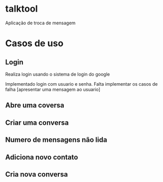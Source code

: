 # talktool
Aplicação de troca de mensagem

# Casos de uso

## Login
Realiza login usando o sistema de login do google

Implementado login com usuario e senha. Falta implementar os casos de falha [apresentar uma mensagem ao usuario]

## Abre uma coversa
## Criar uma conversa
## Numero de mensagens não lida
## Adiciona novo contato
## Cria nova conversa